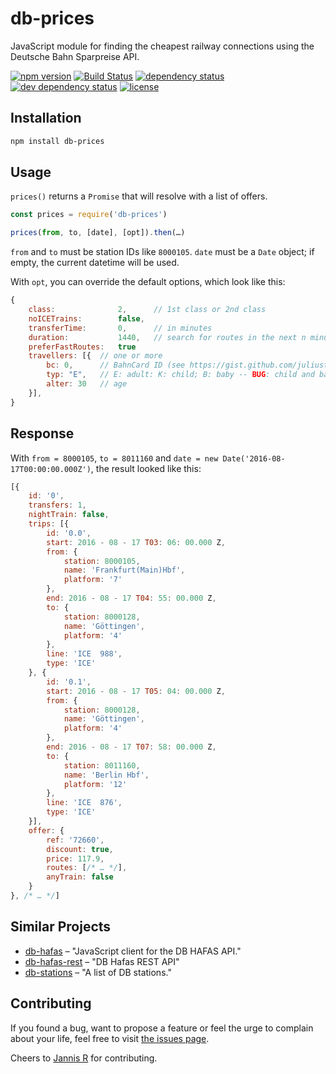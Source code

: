 # db-prices

JavaScript module for finding the cheapest railway connections using the Deutsche Bahn Sparpreise API.

[![npm version](https://img.shields.io/npm/v/db-prices.svg)](https://www.npmjs.com/package/db-prices)
[![Build Status](https://travis-ci.org/juliuste/db-prices.svg?branch=master)](https://travis-ci.org/juliuste/db-prices)
[![dependency status](https://img.shields.io/david/juliuste/db-prices.svg)](https://david-dm.org/juliuste/db-prices)
[![dev dependency status](https://img.shields.io/david/dev/juliuste/db-prices.svg)](https://david-dm.org/juliuste/db-prices#info=devDependencies)
[![license](https://img.shields.io/github/license/juliuste/db-prices.svg?style=flat)](LICENSE)

## Installation

```bash
npm install db-prices
```

## Usage

`prices()` returns a `Promise` that will resolve with a list of offers.

```javascript
const prices = require('db-prices')

prices(from, to, [date], [opt]).then(…)
```

`from` and `to` must be station IDs like `8000105`.
`date` must be a `Date` object; if empty, the current datetime will be used.

With `opt`, you can override the default options, which look like this:

```javascript
{
	class: 				2, 		// 1st class or 2nd class
	noICETrains: 		false,
	transferTime: 		0, 		// in minutes
	duration: 			1440, 	// search for routes in the next n minutes
	preferFastRoutes: 	true
	travellers: [{ 	// one or more
		bc:	0, 		// BahnCard ID (see https://gist.github.com/juliuste/202bb04f450a79f8fa12a2ec3abcd72d)
		typ: "E", 	// E: adult: K: child; B: baby -- BUG: child and baby dont work ATM
		alter: 30 	// age
	}],
}
```

## Response

With `from = 8000105`, `to = 8011160` and `date = new Date('2016-08-17T00:00:00.000Z')`, the result looked like this:

```javascript
[{
	id: '0',
	transfers: 1,
	nightTrain: false,
	trips: [{
		id: '0.0',
		start: 2016 - 08 - 17 T03: 06: 00.000 Z,
		from: {
			station: 8000105,
			name: 'Frankfurt(Main)Hbf',
			platform: '7'
		},
		end: 2016 - 08 - 17 T04: 55: 00.000 Z,
		to: {
			station: 8000128,
			name: 'Göttingen',
			platform: '4'
		},
		line: 'ICE  988',
		type: 'ICE'
	}, {
		id: '0.1',
		start: 2016 - 08 - 17 T05: 04: 00.000 Z,
		from: {
			station: 8000128,
			name: 'Göttingen',
			platform: '4'
		},
		end: 2016 - 08 - 17 T07: 58: 00.000 Z,
		to: {
			station: 8011160,
			name: 'Berlin Hbf',
			platform: '12'
		},
		line: 'ICE  876',
		type: 'ICE'
	}],
	offer: {
		ref: '72660',
		discount: true,
		price: 117.9,
		routes: [/* … */],
		anyTrain: false
	}
}, /* … */]
```

## Similar Projects

- [db-hafas](https://github.com/derhuerst/db-hafas/) – "JavaScript client for the DB HAFAS API."
- [db-hafas-rest](https://github.com/juliuste/db-hafas-rest/) – "DB Hafas REST API"
- [db-stations](https://github.com/derhuerst/db-stations/) – "A list of DB stations."

## Contributing

If you found a bug, want to propose a feature or feel the urge to complain about your life, feel free to visit [the issues page](https://github.com/juliuste/db-prices/issues).

Cheers to [Jannis R](https://github.com/derhuerst) for contributing.
